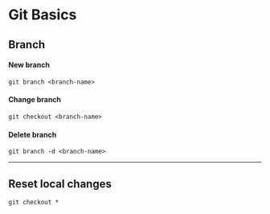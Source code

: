 # Git Basics

## Branch
#### New branch
    git branch <branch-name>

#### Change branch
    git checkout <branch-name>

#### Delete branch
    git branch -d <branch-name>


---
## Reset local changes
    git checkout *